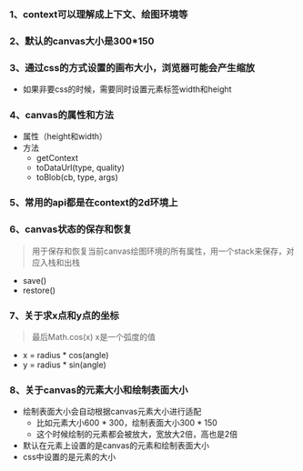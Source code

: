 ### 1、context可以理解成上下文、绘图环境等
### 2、默认的canvas大小是300*150
### 3、通过css的方式设置的画布大小，浏览器可能会产生缩放
  - 如果非要css的时候，需要同时设置元素标签width和height
### 4、canvas的属性和方法
  - 属性（height和width）
  - 方法
    - getContext
    - toDataUrl(type, quality)
    - toBlob(cb, type, args)
### 5、常用的api都是在context的2d环境上
### 6、canvas状态的保存和恢复
  > 用于保存和恢复当前canvas绘图环境的所有属性，用一个stack来保存，对应入栈和出栈
  - save()
  - restore()
### 7、关于求x点和y点的坐标
  > 最后Math.cos(x) x是一个弧度的值
  - x = radius * cos(angle)
  - y = radius * sin(angle)
### 8、关于canvas的元素大小和绘制表面大小
  - 绘制表面大小会自动根据canvas元素大小进行适配
    - 比如元素大小600 * 300，绘制表面大小300 * 150
    - 这个时候绘制的元素都会被放大，宽放大2倍，高也是2倍
  - 默认在元素上设置的是canvas的元素和绘制表面大小
  - css中设置的是元素的大小